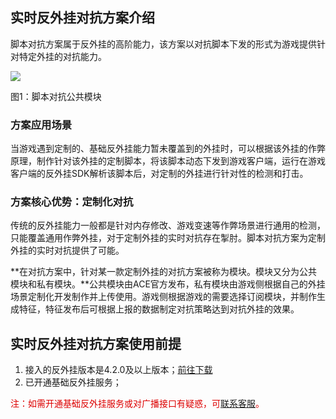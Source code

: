 ## 实时反外挂对抗方案介绍

脚本对抗方案属于反外挂的高阶能力，该方案以对抗脚本下发的形式为游戏提供针对特定外挂的对抗能力。

![](/docs/ACE-doc/10_mobile-SDK/40/1.png )

<span class="legend">图1：脚本对抗公共模块</span>

### 方案应用场景

当游戏遇到定制的、基础反外挂能力暂未覆盖到的外挂时，可以根据该外挂的作弊原理，制作针对该外挂的定制脚本，将该脚本动态下发到游戏客户端，运行在游戏客户端的反外挂SDK解析该脚本后，对定制的外挂进行针对性的检测和打击。

### 方案核心优势：定制化对抗

传统的反外挂能力一般都是针对内存修改、游戏变速等作弊场景进行通用的检测，只能覆盖通用作弊外挂，对于定制外挂的实时对抗存在掣肘。脚本对抗方案为定制外挂的实时对抗提供了可能。

**在对抗方案中，针对某一款定制外挂的对抗方案被称为模块。模块又分为公共模块和私有模块。**公共模块由ACE官方发布，私有模块由游戏侧根据自己的外挂场景定制化开发制作并上传使用。游戏侧根据游戏的需要选择订阅模块，并制作生成特征，特征发布后可根据上报的数据制定对抗策略达到对抗外挂的效果。

## 实时反外挂对抗方案使用前提

1. 接入的反外挂版本是4.2.0及以上版本；<a href="/#/tool-center">前往下载</a>
2. 已开通基础反外挂服务；

<font color="#dd0000">注：如需开通基础反外挂服务或对广播接口有疑惑，可<a href="https://admin.qidian.qq.com/template/blue/mp/menu/qr-code-jump.html?linkType=0&env=ol&kfuin=2852167644&fid=28&key=d81ab0145faf07ade8b35f63efae4464&cate=1&type=16&ftype=1&_type=wpa&qidian=true" target="_blank">联系客服</a>。
